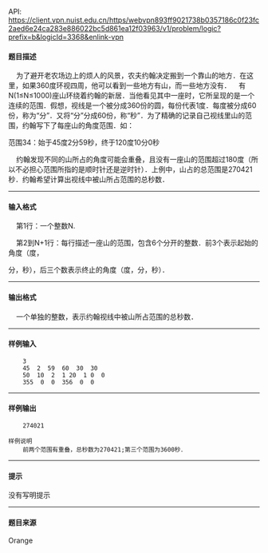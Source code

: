 API: https://client.vpn.nuist.edu.cn/https/webvpn893ff9021738b0357186c0f23fc2aed6e24ca283e886022bc5d861ea12f03963/v1/problem/logic?prefix=b&logicId=3368&enlink-vpn

#### 题目描述

    为了避开老农场边上的烦人的风景，农夫约翰决定搬到一个靠山的地方．在这里，如果360度环视四周，他可以看到一些地方有山，而一些地方没有．    有N(1≤N≤1000)座山环绕着约翰的新居．当他看见其中一座时，它所呈现的是一个连续的范围．假想，视线是一个被分成360份的圆，每份代表1度．每度被分成60份，称为“分”．又将“分”分成60份，称“秒”．为了精确的记录自己视线里山的范围，约翰写下了每座山的角度范围．如：

范围34：始于45度2分59秒，终于120度10分0秒

    约翰发现不同的山所占的角度可能会重叠，且没有一座山的范围超过180度（所以不必担心范围所指的是顺时针还是逆时针）．上例中，山占的总范围是270421秒．约翰希望计算出视线中被山所占范围的总秒数．

---

#### 输入格式

    第1行：一个整数N.

    第2到N+1行：每行描述一座山的范围，包含6个分开的整数．前3个表示起始的角度（度，

分，秒），后三个数表示终止的角度（度，分，秒）．

---

#### 输出格式

    一个单独的整数，表示约翰视线中被山所占范围的总秒数．

---

#### 样例输入
```
    3
    45  2  59  60  30  30
    50  10  2  1 20  1 0  0
    355  0  0  356  0  0

```

---

#### 样例输出
```
    274021

样例说明
    前两个范围有重叠，总秒数为270421;第三个范围为3600秒．
```

---

#### 提示

没有写明提示

---

#### 题目来源

Orange